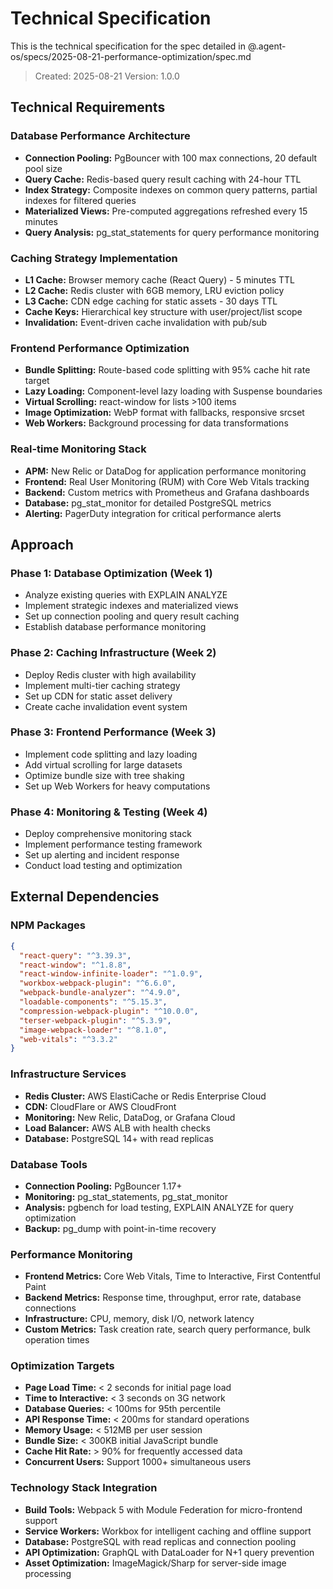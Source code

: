 # Technical Specification

This is the technical specification for the spec detailed in @.agent-os/specs/2025-08-21-performance-optimization/spec.md

> Created: 2025-08-21
> Version: 1.0.0

## Technical Requirements

### Database Performance Architecture
- **Connection Pooling:** PgBouncer with 100 max connections, 20 default pool size
- **Query Cache:** Redis-based query result caching with 24-hour TTL
- **Index Strategy:** Composite indexes on common query patterns, partial indexes for filtered queries
- **Materialized Views:** Pre-computed aggregations refreshed every 15 minutes
- **Query Analysis:** pg_stat_statements for query performance monitoring

### Caching Strategy Implementation
- **L1 Cache:** Browser memory cache (React Query) - 5 minutes TTL
- **L2 Cache:** Redis cluster with 6GB memory, LRU eviction policy
- **L3 Cache:** CDN edge caching for static assets - 30 days TTL
- **Cache Keys:** Hierarchical key structure with user/project/list scope
- **Invalidation:** Event-driven cache invalidation with pub/sub

### Frontend Performance Optimization
- **Bundle Splitting:** Route-based code splitting with 95% cache hit rate target
- **Lazy Loading:** Component-level lazy loading with Suspense boundaries
- **Virtual Scrolling:** react-window for lists >100 items
- **Image Optimization:** WebP format with fallbacks, responsive srcset
- **Web Workers:** Background processing for data transformations

### Real-time Monitoring Stack
- **APM:** New Relic or DataDog for application performance monitoring
- **Frontend:** Real User Monitoring (RUM) with Core Web Vitals tracking
- **Backend:** Custom metrics with Prometheus and Grafana dashboards
- **Database:** pg_stat_monitor for detailed PostgreSQL metrics
- **Alerting:** PagerDuty integration for critical performance alerts

## Approach

### Phase 1: Database Optimization (Week 1)
- Analyze existing queries with EXPLAIN ANALYZE
- Implement strategic indexes and materialized views
- Set up connection pooling and query result caching
- Establish database performance monitoring

### Phase 2: Caching Infrastructure (Week 2)
- Deploy Redis cluster with high availability
- Implement multi-tier caching strategy
- Set up CDN for static asset delivery
- Create cache invalidation event system

### Phase 3: Frontend Performance (Week 3)
- Implement code splitting and lazy loading
- Add virtual scrolling for large datasets
- Optimize bundle size with tree shaking
- Set up Web Workers for heavy computations

### Phase 4: Monitoring & Testing (Week 4)
- Deploy comprehensive monitoring stack
- Implement performance testing framework
- Set up alerting and incident response
- Conduct load testing and optimization

## External Dependencies

### NPM Packages
```json
{
  "react-query": "^3.39.3",
  "react-window": "^1.8.8",
  "react-window-infinite-loader": "^1.0.9",
  "workbox-webpack-plugin": "^6.6.0",
  "webpack-bundle-analyzer": "^4.9.0",
  "loadable-components": "^5.15.3",
  "compression-webpack-plugin": "^10.0.0",
  "terser-webpack-plugin": "^5.3.9",
  "image-webpack-loader": "^8.1.0",
  "web-vitals": "^3.3.2"
}
```

### Infrastructure Services
- **Redis Cluster:** AWS ElastiCache or Redis Enterprise Cloud
- **CDN:** CloudFlare or AWS CloudFront
- **Monitoring:** New Relic, DataDog, or Grafana Cloud
- **Load Balancer:** AWS ALB with health checks
- **Database:** PostgreSQL 14+ with read replicas

### Database Tools
- **Connection Pooling:** PgBouncer 1.17+
- **Monitoring:** pg_stat_statements, pg_stat_monitor
- **Analysis:** pgbench for load testing, EXPLAIN ANALYZE for query optimization
- **Backup:** pg_dump with point-in-time recovery

### Performance Monitoring
- **Frontend Metrics:** Core Web Vitals, Time to Interactive, First Contentful Paint
- **Backend Metrics:** Response time, throughput, error rate, database connections
- **Infrastructure:** CPU, memory, disk I/O, network latency
- **Custom Metrics:** Task creation rate, search query performance, bulk operation times

### Optimization Targets
- **Page Load Time:** < 2 seconds for initial page load
- **Time to Interactive:** < 3 seconds on 3G network
- **Database Queries:** < 100ms for 95th percentile
- **API Response Time:** < 200ms for standard operations
- **Memory Usage:** < 512MB per user session
- **Bundle Size:** < 300KB initial JavaScript bundle
- **Cache Hit Rate:** > 90% for frequently accessed data
- **Concurrent Users:** Support 1000+ simultaneous users

### Technology Stack Integration
- **Build Tools:** Webpack 5 with Module Federation for micro-frontend support
- **Service Workers:** Workbox for intelligent caching and offline support
- **Database:** PostgreSQL with read replicas and connection pooling
- **API Optimization:** GraphQL with DataLoader for N+1 query prevention
- **Asset Optimization:** ImageMagick/Sharp for server-side image processing